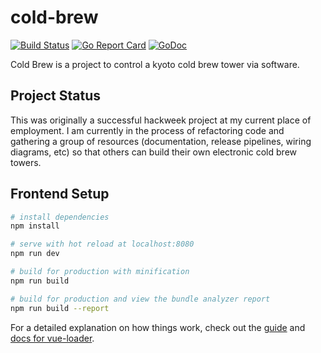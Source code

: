 # cold-brew
[![Build Status](https://travis-ci.org/lodge93/cold-brew.svg?branch=master)](https://travis-ci.org/lodge93/cold-brew)
[![Go Report Card](https://goreportcard.com/badge/github.com/lodge93/cold-brew)](https://goreportcard.com/report/github.com/lodge93/cold-brew)
[![GoDoc](https://godoc.org/github.com/lodge93/cold-brew?status.svg)](https://godoc.org/github.com/lodge93/cold-brew)

Cold Brew is a project to control a kyoto cold brew tower via software.

## Project Status
This was originally a successful hackweek project at my current place of
employment. I am currently in the process of refactoring code and gathering a
group of resources (documentation, release pipelines, wiring diagrams, etc) so
that others can build their own electronic cold brew towers.

## Frontend Setup

``` bash
# install dependencies
npm install

# serve with hot reload at localhost:8080
npm run dev

# build for production with minification
npm run build

# build for production and view the bundle analyzer report
npm run build --report
```

For a detailed explanation on how things work, check out the [guide](http://vuejs-templates.github.io/webpack/) and [docs for vue-loader](http://vuejs.github.io/vue-loader).
